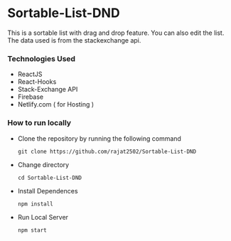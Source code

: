 # Sortable-List-DND

This is a sortable list with drag and drop feature. You can also edit the list. The data used is from the stackexchange api.

### Technologies Used
* ReactJS
* React-Hooks
* Stack-Exchange API
* Firebase
* Netlify.com ( for Hosting )

### How to run locally

* Clone the repository by running the following command

  `git clone https://github.com/rajat2502/Sortable-List-DND`
  
* Change directory

  `cd Sortable-List-DND`
  
* Install Dependences
  
  `npm install`
  
* Run Local Server
  
  `npm start`
